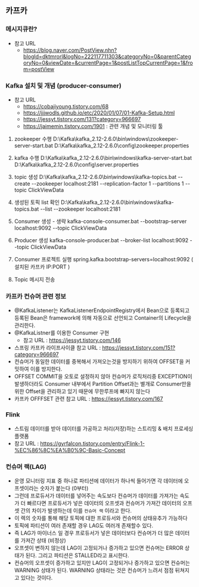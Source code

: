 ## 카프카

### 메시지큐란?
- 참고 URL  
  - https://blog.naver.com/PostView.nhn?blogId=dktmrorl&logNo=222117711303&categoryNo=0&parentCategoryNo=0&viewDate=&currentPage=1&postListTopCurrentPage=1&from=postView

### Kafka 설치 및 개념 (producer-consumer)
- 참고 URL
  - https://cobajiyoung.tistory.com/68
  - https://jjjwodls.github.io/etc/2020/01/07/01-Kafka-Setup.html
  - https://jessyt.tistory.com/131?category=966697
  - https://jaimemin.tistory.com/1901 : 관련 개념 및 모니터링 툴

1) zookeeper 수행
D:\Kafka\kafka_2.12-2.6.0\bin\windows\zookeeper-server-start.bat D:\Kafka\kafka_2.12-2.6.0\config\zookeeper.properties

2) kafka 수행
D:\Kafka\kafka_2.12-2.6.0\bin\windows\kafka-server-start.bat D:\Kafka\kafka_2.12-2.6.0\config\server.properties

3) topic 생성
D:\Kafka\kafka_2.12-2.6.0\bin\windows\kafka-topics.bat --create --zookeeper localhost:2181 --replication-factor 1 --partitions 1 --topic ClickViewData

4) 생성된 토픽 list 확인
D:\Kafka\kafka_2.12-2.6.0\bin\windows\kafka-topics.bat --list --zookeeper localhost:2181

5) Consumer 생성 - 생략
kafka-console-consumer.bat --bootstrap-server localhost:9092 --topic ClickViewData

6) Producer 생성
kafka-console-producer.bat --broker-list localhost:9092 --topic ClickViewData

7) Consumer 프로젝트 실행
spring.kafka.bootstrap-servers=localhost:9092 ( 설치된 카프카 IP:PORT )

8) Topic 메시지 전송

### 카프카 컨슈머 관련 정보
- @KafkaListener는 KafkaListenerEndpointRegistry에서 Bean으로 등록되고 등록된 Bean은 framework에 의해 자동으로 선언되고 Container의 Lifecycle을 관리한다.
- @KafkaListner를 이용한 Consumer 구현
  - 참고 URL : https://jessyt.tistory.com/146
- 스프링 카프카 라이프사이클 참고 URL : https://jessyt.tistory.com/151?category=966697
- 컨슈머가 동일한 데이터를 중복해서 가져오는것을 방지하기 위하여 OFFSET을 커밋하여 이를 방지한다.
- OFFSET COMMIT을 오토로 설정하지 않아 컨슈머가 로직처리중 EXCEPTION이 발생하더라도 Consumer 내부에서 Partition Offset과는 별개로 Consumer만을 위한 Offset을 관리하고 있기 때문에 무한루프에 빠지지 않는다 
- 카프카 OFFFSET 관련 참고 URL : https://jessyt.tistory.com/167

### Flink
- 스트림 데이터를 받아 데이터를 가공하고 처리(저장)하는 스트리밍 & 배치 프로세싱 플랫폼
- 참고 URL : https://gyrfalcon.tistory.com/entry/Flink-1-%EC%86%8C%EA%B0%9C-Basic-Concept

### 컨슈머 랙(LAG)
- 운영 모니터링 지표 중 하나로 파티션에 데이터가 하나씩 들어가면 각 데이터에 오프셋이라는 숫자가 붙는다 (0부터)
- 그런데 프로듀서가 데이터를 넣어주는 속도보다 컨슈머가 데이터를 가져가는 속도가 더 빠르다면 프로듀서가 넣은 데이터의 오프셋과 컨슈머가 가져간 데이터의 오프셋 간의 차이가 발생하는데 이를 `컨슈머 랙` 이라고 한다.
- 이 렉의 숫자를 통해 해당 토픽에 대한 프로듀서와 컨슈머의 상태유추가 가능하다
- 토픽에 파티션이 여러 존재할 경우 LAG도 여러개 존재할수 있다.
- 즉 LAG가 마이너스 일 경우 프로듀서가 넣은 데이터보다 컨슈머가 더 많은 데이터를 가져간 상태 (비정상)
- 오프셋이 변하지 않는데 LAG이 고정되거나 증가하고 있으면 컨슈머는 ERROR 상태가 된다. 그리고 파티션은 STALLED라고 표시한다.
- 컨슈머의 오프셋이 증가하고 있지만 LAG이 고정되거나 증가하고 있으면 컨슈머는 WARNING 상태가 된다. WARNING 상태라는 것은 컨슈머가 느려서 점점 뒤쳐지고 있다는 것이다.
